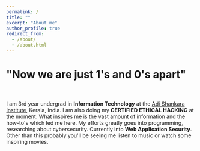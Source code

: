 ```yaml
---
permalink: /
title: ""
excerpt: "About me"
author_profile: true
redirect_from: 
  - /about/
  - /about.html
---
```


# "Now we are just 1's and 0's apart"<br><br>

I am 3rd year undergrad in **Information Technology** at the [Adi Shankara Institute](http://www.adishankara.ac.in/), Kerala, India. I am also doing my **CERTIFIED ETHICAL HACKING** at the moment. What inspires me is the vast amount of information and the how-to's which led me here. My efforts greatly goes into programming, researching about cybersecurity. Currently into **Web Application Security**. Other than this probably you'll be seeing me listen to music or watch some inspiring movies. 
